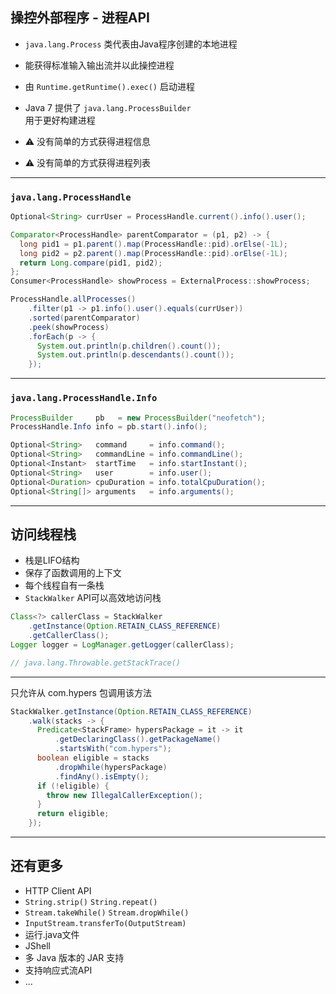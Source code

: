 ## 操控外部程序 - 进程API

- `java.lang.Process` 类代表由Java程序创建的本地进程
- 能获得标准输入输出流并以此操控进程
- 由 `Runtime.getRuntime().exec()` 启动进程
- Java 7 提供了 `java.lang.ProcessBuilder` \
  用于更好构建进程

- ⚠️ 没有简单的方式获得进程信息
- ⚠️ 没有简单的方式获得进程列表

---

###  `java.lang.ProcessHandle`

```java
Optional<String> currUser = ProcessHandle.current().info().user();

Comparator<ProcessHandle> parentComparator = (p1, p2) -> {
  long pid1 = p1.parent().map(ProcessHandle::pid).orElse(-1L);
  long pid2 = p2.parent().map(ProcessHandle::pid).orElse(-1L);
  return Long.compare(pid1, pid2);
};
Consumer<ProcessHandle> showProcess = ExternalProcess::showProcess;

ProcessHandle.allProcesses()
    .filter(p1 -> p1.info().user().equals(currUser))
    .sorted(parentComparator)
    .peek(showProcess)
    .forEach(p -> {
      System.out.println(p.children().count());
      System.out.println(p.descendants().count());
    });
```
<!-- .element: class="stretch" -->

---

###  `java.lang.ProcessHandle.Info`

```java
ProcessBuilder     pb   = new ProcessBuilder("neofetch");
ProcessHandle.Info info = pb.start().info();

Optional<String>   command     = info.command();
Optional<String>   commandLine = info.commandLine();
Optional<Instant>  startTime   = info.startInstant();
Optional<String>   user        = info.user();
Optional<Duration> cpuDuration = info.totalCpuDuration();
Optional<String[]> arguments   = info.arguments();
```

------

## 访问线程栈

- 栈是LIFO结构
- 保存了函数调用的上下文
- 每个线程自有一条栈
- `StackWalker` API可以高效地访问栈

```java
Class<?> callerClass = StackWalker
    .getInstance(Option.RETAIN_CLASS_REFERENCE)
    .getCallerClass();
Logger logger = LogManager.getLogger(callerClass);

// java.lang.Throwable.getStackTrace()
```

---

只允许从 com.hypers 包调用该方法

```java
StackWalker.getInstance(Option.RETAIN_CLASS_REFERENCE)
    .walk(stacks -> {
      Predicate<StackFrame> hypersPackage = it -> it
          .getDeclaringClass().getPackageName()
          .startsWith("com.hypers");
      boolean eligible = stacks
          .dropWhile(hypersPackage)
          .findAny().isEmpty();
      if (!eligible) {
        throw new IllegalCallerException();
      }
      return eligible;
    });
```

------
<!-- .slide: class="center" -->

## 还有更多

- HTTP Client API
- `String.strip()` `String.repeat()`
- `Stream.takeWhile()` `Stream.dropWhile()`
- `InputStream.transferTo(OutputStream)`
- 运行.java文件
- JShell
- 多 Java 版本的 JAR 支持
- 支持响应式流API
- ...
